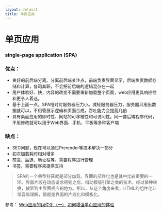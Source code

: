 ```yaml
---
layout: default
title: 单页应用
---
```

# 单页应用
### single-page application (SPA)

### 优点：
- 良好的前后端分离。分离前后端关注点，前端负责界面显示，后端负责数据存储和计算，各司其职，不会把前后端的逻辑混杂在一起
- 用户体验好、快，内容的改变不需要重新加载整个页面，web应用更具响应性和更令人着迷。
- 基于上面一点，SPA相对对服务器压力小。减轻服务器压力，服务器只用出数据就可以，不用管展示逻辑和页面合成，吞吐能力会提高几倍
- 具有桌面应用的即时性、网站的可移植性和可访问性。同一套后端程序代码，不用修改就可以用于Web界面、手机、平板等多种客户端

### 缺点：
- SEO问题，现在可以通过Prerender等技术解决一部分
- 初次加载耗时相对增多
- 前进、后退、地址栏等，需要程序进行管理
- 书签，需要程序来提供支持

> SPA的一个典型特征就是部分加载，界面的部件化也是其中比较重要的一环。界面片段在动态请求得到之后，借助模版引擎之类的技术，经过某种转换，放置到主界面相应的地方。所以，从这个角度来看，HTML的组件化非常容易理解，那就是界面的片段化和模板化。
>
参考：
[Web应用的组件化（一）](https://github.com/xufei/blog/issues/6)
[如何增强单页应用的体验](https://github.com/xufei/blog/issues/35)

